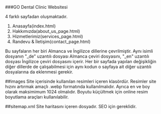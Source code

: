 ###GO Dental Clinic Websitesi

4 farklı sayfadan oluşmaktadır.
1. Anasayfa(index.html)
2. Hakkımızda(about_us_page.html)
3. Hizmetlerimiz(services_page.html)
4. Randevu & İletişim(contact_page.html)

Bu sayfaların her biri Almanca ve İngilizce dillerine çevrilmiştir. Aynı isimli dosyanın "_de" uzantılı dosyası Almanca çeviri dosyasını, "_en" uzantılı dosyası İngilizce çeviri dosyasını içerir.
Her bir sayfada yapılan değişikliğin diğer dillerde de çalışabilmesi için aynı kodun o sayfaya ait diğer uzantılı dosyalarına da eklenmesi gerekir.

##images
Site içerisinde kullanılan resimleri içeren klasördür. Resimler site hızını artırmak amaçlı .webp formatında kullanılmalıdır. Ayrıca en ve boy olarak maksimimum 1024 olmalıdır. Boyutu küçültmek için online resim boyutlama araçları kullanılabilir.

##sitemap.xml
Site haritasını içeren dosyadır. SEO için gereklidir.

